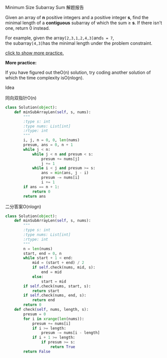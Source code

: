 Minimum Size Subarray Sum 解题报告

Given an array of **n** positive integers and a positive integer **s**, find the minimal length of a **contiguous** subarray of which the sum ≥ **s**. If there isn't one, return 0 instead.

For example, given the array`[2,3,1,2,4,3]`and`s = 7`,  
the subarray`[4,3]`has the minimal length under the problem constraint.

[click to show more practice.](https://leetcode.com/problems/minimum-size-subarray-sum/description/#)

**More practice:**

If you have figured out theO\(n\) solution, try coding another solution of which the time complexity isO\(nlogn\).

Idea

同向双指针O\(n\)

```python
class Solution(object):
    def minSubArrayLen(self, s, nums):
        """
        :type s: int
        :type nums: List[int]
        :rtype: int
        """
        i, j, n = 0, 0, len(nums)
        presum, ans = 0, n + 1
        while j < n:
            while j < n and presum < s:
                presum += nums[j]
                j += 1
            while i < j and presum >= s:
                ans = min(ans, j - i)
                presum -= nums[i]
                i += 1
        if ans == n + 1:
            return 0
        return ans
```

二分答案O\(nlogn\)

```python
class Solution(object):
    def minSubArrayLen(self, s, nums):
        """
        :type s: int
        :type nums: List[int]
        :rtype: int
        """
        n = len(nums)
        start, end = 0, n
        while start + 1 < end:
            mid = (start + end) / 2
            if self.check(nums, mid, s):
                end = mid
            else:
                start = mid
        if self.check(nums, start, s):
            return start
        if self.check(nums, end, s):
            return end
        return 0
    def check(self, nums, length, s):
        presum = 0
        for i in xrange(len(nums)):
            presum += nums[i]
            if i >= length:
                presum -= nums[i - length]
            if i + 1 >= length:
                if presum >= s:
                    return True
        return False
```
